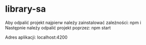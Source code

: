 # library-sa

Aby odpalić projekt najpierw należy zainstalować zależności:
npm i
Następnie należy odpalić projekt poprzez:
npm start

Adres aplikacji:
localhost:4200

